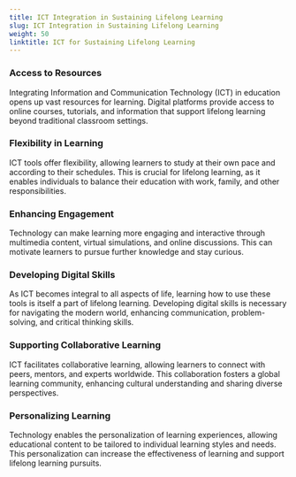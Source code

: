 ```yaml
---
title: ICT Integration in Sustaining Lifelong Learning
slug: ICT Integration in Sustaining Lifelong Learning
weight: 50
linktitle: ICT for Sustaining Lifelong Learning
---
```


### Access to Resources

Integrating Information and Communication Technology (ICT) in education opens up vast resources for learning. Digital platforms provide access to online courses, tutorials, and information that support lifelong learning beyond traditional classroom settings.

### Flexibility in Learning

ICT tools offer flexibility, allowing learners to study at their own pace and according to their schedules. This is crucial for lifelong learning, as it enables individuals to balance their education with work, family, and other responsibilities.

### Enhancing Engagement

Technology can make learning more engaging and interactive through multimedia content, virtual simulations, and online discussions. This can motivate learners to pursue further knowledge and stay curious.

### Developing Digital Skills

As ICT becomes integral to all aspects of life, learning how to use these tools is itself a part of lifelong learning. Developing digital skills is necessary for navigating the modern world, enhancing communication, problem-solving, and critical thinking skills.

### Supporting Collaborative Learning

ICT facilitates collaborative learning, allowing learners to connect with peers, mentors, and experts worldwide. This collaboration fosters a global learning community, enhancing cultural understanding and sharing diverse perspectives.

### Personalizing Learning

Technology enables the personalization of learning experiences, allowing educational content to be tailored to individual learning styles and needs. This personalization can increase the effectiveness of learning and support lifelong learning pursuits.
